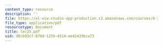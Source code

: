 ```yaml
---
content_type: resource
description: ''
file: https://ol-ocw-studio-app-production.s3.amazonaws.com/courses/6-336j-introduction-to-numerical-simulation-sma-5211-fall-2003/d0cb93cf879d12594514ee42433bca73_lec25.pdf
file_type: application/pdf
resourcetype: Document
title: lec25.pdf
uid: d0cb93cf-879d-1259-4514-ee42433bca73
---
```

